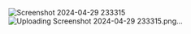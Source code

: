 ![Screenshot 2024-04-29 233315](https://github.com/Schy44/CrudUsingReact/assets/118424142/ec44c187-ce16-4f3c-a05e-b6d5815286da)
![Uploading Screenshot 2024-04-29 233315.png…]()
